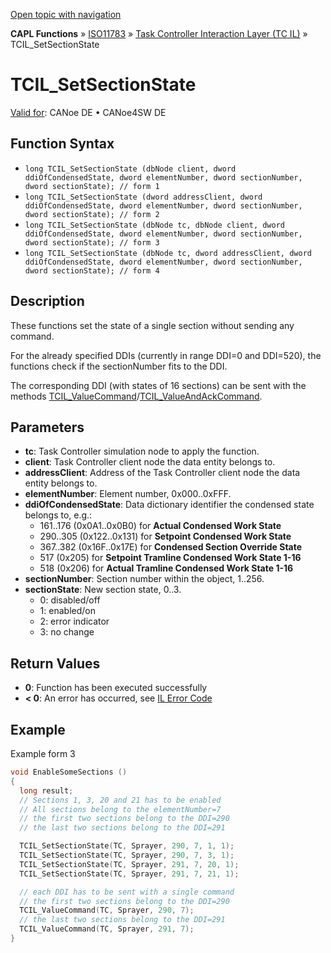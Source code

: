 [Open topic with navigation](../../../../../../CANoeDEFamily.htm#Topics/CAPLFunctions/ISO11783/ISOInteractionLayerTC/Functions/CAPLfunctionIso11783TCILSetSectionState.md)

**CAPL Functions** » [ISO11783](../../CAPLfunctionsISO11783Overview.md) » [Task Controller Interaction Layer (TC IL)](../CAPLfunctionsISOILTCOverview.md) » TCIL_SetSectionState

# TCIL_SetSectionState

[Valid for](../../../../Shared/FeatureAvailability.md):  CANoe DE • CANoe4SW DE

## Function Syntax

- `long TCIL_SetSectionState (dbNode client, dword ddiOfCondensedState, dword elementNumber, dword sectionNumber, dword sectionState); // form 1`
- `long TCIL_SetSectionState (dword addressClient, dword ddiOfCondensedState, dword elementNumber, dword sectionNumber, dword sectionState); // form 2`
- `long TCIL_SetSectionState (dbNode tc, dbNode client, dword ddiOfCondensedState, dword elementNumber, dword sectionNumber, dword sectionState); // form 3`
- `long TCIL_SetSectionState (dbNode tc, dword addressClient, dword ddiOfCondensedState, dword elementNumber, dword sectionNumber, dword sectionState); // form 4`

## Description

These functions set the state of a single section without sending any command.

For the already specified DDIs (currently in range DDI=0 and DDI=520), the functions check if the sectionNumber fits to the DDI.

The corresponding DDI (with states of 16 sections) can be sent with the methods [TCIL_ValueCommand](CAPLfunctionIso11783TCILValueCommandRawPhysical.md)/[TCIL_ValueAndAckCommand](CAPLfunctionIso11783TCILValueAndAckCommandRawPhysical.md).

## Parameters

- **tc**: Task Controller simulation node to apply the function.
- **client**: Task Controller client node the data entity belongs to.
- **addressClient**: Address of the Task Controller client node the data entity belongs to.
- **elementNumber**: Element number, 0x000..0xFFF.
- **ddiOfCondensedState**: Data dictionary identifier the condensed state belongs to, e.g.:
  - 161..176 (0x0A1..0x0B0) for **Actual Condensed Work State**
  - 290..305 (0x122..0x131) for **Setpoint Condensed Work State**
  - 367..382 (0x16F..0x17E) for **Condensed Section Override State**
  - 517 (0x205) for **Setpoint Tramline Condensed Work State 1-16**
  - 518 (0x206) for **Actual Tramline Condensed Work State 1-16**
- **sectionNumber**: Section number within the object, 1..256.
- **sectionState**: New section state, 0..3.
  - 0: disabled/off
  - 1: enabled/on
  - 2: error indicator
  - 3: no change

## Return Values

- **0**: Function has been executed successfully
- **< 0**: An error has occurred, see [IL Error Code](../../../CAPLfunctionsISOj1939ErrorCodes.md)

## Example

Example form 3

```c
void EnableSomeSections ()
{
  long result;
  // Sections 1, 3, 20 and 21 has to be enabled
  // All sections belong to the elementNumber=7
  // the first two sections belong to the DDI=290
  // the last two sections belong to the DDI=291

  TCIL_SetSectionState(TC, Sprayer, 290, 7, 1, 1);
  TCIL_SetSectionState(TC, Sprayer, 290, 7, 3, 1);
  TCIL_SetSectionState(TC, Sprayer, 291, 7, 20, 1);
  TCIL_SetSectionState(TC, Sprayer, 291, 7, 21, 1);

  // each DDI has to be sent with a single command
  // the first two sections belong to the DDI=290
  TCIL_ValueCommand(TC, Sprayer, 290, 7);
  // the last two sections belong to the DDI=291
  TCIL_ValueCommand(TC, Sprayer, 291, 7);
}
```

